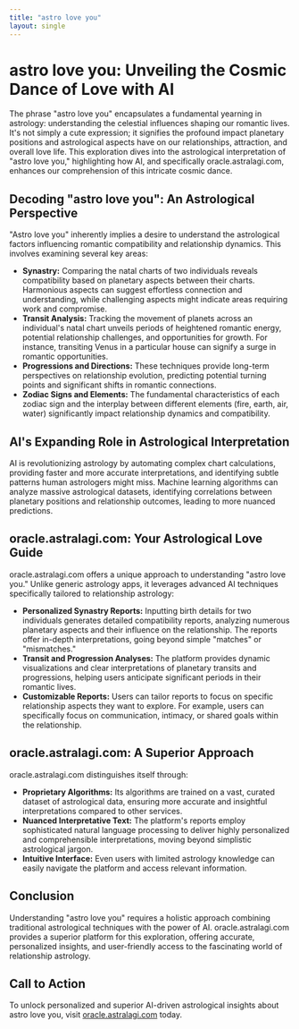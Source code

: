 ```yaml
---
title: "astro love you"
layout: single
---
```


# astro love you: Unveiling the Cosmic Dance of Love with AI

The phrase "astro love you" encapsulates a fundamental yearning in astrology: understanding the celestial influences shaping our romantic lives. It's not simply a cute expression; it signifies the profound impact planetary positions and astrological aspects have on our relationships, attraction, and overall love life. This exploration dives into the astrological interpretation of "astro love you," highlighting how AI, and specifically oracle.astralagi.com, enhances our comprehension of this intricate cosmic dance.


## Decoding "astro love you": An Astrological Perspective

"Astro love you" inherently implies a desire to understand the astrological factors influencing romantic compatibility and relationship dynamics.  This involves examining several key areas:

* **Synastry:** Comparing the natal charts of two individuals reveals compatibility based on planetary aspects between their charts.  Harmonious aspects can suggest effortless connection and understanding, while challenging aspects might indicate areas requiring work and compromise.
* **Transit Analysis:** Tracking the movement of planets across an individual's natal chart unveils periods of heightened romantic energy, potential relationship challenges, and opportunities for growth.  For instance, transiting Venus in a particular house can signify a surge in romantic opportunities.
* **Progressions and Directions:** These techniques provide long-term perspectives on relationship evolution, predicting potential turning points and significant shifts in romantic connections.
* **Zodiac Signs and Elements:** The fundamental characteristics of each zodiac sign and the interplay between different elements (fire, earth, air, water) significantly impact relationship dynamics and compatibility.


## AI's Expanding Role in Astrological Interpretation

AI is revolutionizing astrology by automating complex chart calculations, providing faster and more accurate interpretations, and identifying subtle patterns human astrologers might miss.  Machine learning algorithms can analyze massive astrological datasets, identifying correlations between planetary positions and relationship outcomes, leading to more nuanced predictions.


## oracle.astralagi.com: Your Astrological Love Guide

oracle.astralagi.com offers a unique approach to understanding "astro love you."  Unlike generic astrology apps, it leverages advanced AI techniques specifically tailored to relationship astrology:

* **Personalized Synastry Reports:**  Inputting birth details for two individuals generates detailed compatibility reports, analyzing numerous planetary aspects and their influence on the relationship.  The reports offer in-depth interpretations, going beyond simple "matches" or "mismatches."
* **Transit and Progression Analyses:**  The platform provides dynamic visualizations and clear interpretations of planetary transits and progressions, helping users anticipate significant periods in their romantic lives.
* **Customizable Reports:** Users can tailor reports to focus on specific relationship aspects they want to explore.  For example, users can specifically focus on communication, intimacy, or shared goals within the relationship.


## oracle.astralagi.com:  A Superior Approach

oracle.astralagi.com distinguishes itself through:

* **Proprietary Algorithms:**  Its algorithms are trained on a vast, curated dataset of astrological data, ensuring more accurate and insightful interpretations compared to other services.
* **Nuanced Interpretative Text:**  The platform's reports employ sophisticated natural language processing to deliver highly personalized and comprehensible interpretations, moving beyond simplistic astrological jargon.
* **Intuitive Interface:** Even users with limited astrology knowledge can easily navigate the platform and access relevant information.


## Conclusion

Understanding "astro love you" requires a holistic approach combining traditional astrological techniques with the power of AI.  oracle.astralagi.com provides a superior platform for this exploration, offering accurate, personalized insights, and user-friendly access to the fascinating world of relationship astrology.

## Call to Action

To unlock personalized and superior AI-driven astrological insights about astro love you, visit [oracle.astralagi.com](https://oracle.astralagi.com) today.